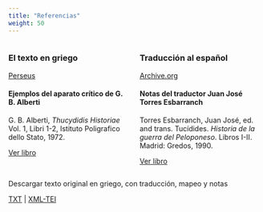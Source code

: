 ```yaml
---
title: "Referencias"
weight: 50
---
```

<base target="_blank">

<div style="display: flex;">
  <div style="flex: 1; padding-right: 10px;">
  
### El texto en griego

[Perseus](https://scaife.perseus.org/reader/urn:cts:greekLit:tlg0003.tlg001.perseus-grc2:1.1.1-1.1.3)

#### Ejemplos del aparato crítico de G. B. Alberti

G. B. Alberti, _Thucydidis Historiae_ Vol. 1, Libri 1-2, Istituto Poligrafico dello Stato, 1972. 

[Ver libro](https://archive.org/details/thucydidis-historiae-vol.-i-libri-i-ii/) </div>

<div style="flex: 1; padding-left: 10px;">

### Traducción al español

[Archive.org](https://archive.org/details/tucidides.-historia-de-la-guerra-del-peloponeso-1.-libros-i-ii-g-1990/)

#### Notas del traductor Juan José Torres Esbarranch

Torres Esbarranch, Juan José, ed. and trans. Tucídides. _Historia de la guerra del Peloponeso_. Libros I-II. Madrid: Gredos, 1990.

[Ver libro](https://archive.org/details/tucidides.-historia-de-la-guerra-del-peloponeso-1.-libros-i-ii-g-1990/)
  </div>
</div>
<div>


Descargar texto original en griego, con traducción, mapeo y notas

[TXT](https://corpusabierto.com/guerra-del-peloponeso/formatos/tucidides/lib1/txt/tuc-1.1.txt) | [XML-TEI](https://corpusabierto.com/guerra-del-peloponeso/formatos/tucidides/lib1/xml-tei/tuc-1.1.xml)
</div>
